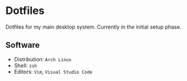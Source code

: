 # Dotfiles

Dotfiles for my main desktop system. Currently in the initial setup phase.

## Software

- Distribution: `Arch Linux`
- Shell: `zsh`
- Editors: `Vim`, `Visual Studio Code`
